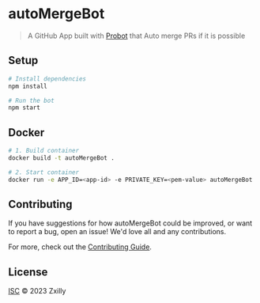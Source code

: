 # autoMergeBot

> A GitHub App built with [Probot](https://github.com/probot/probot) that Auto merge PRs if it is possible

## Setup

```sh
# Install dependencies
npm install

# Run the bot
npm start
```

## Docker

```sh
# 1. Build container
docker build -t autoMergeBot .

# 2. Start container
docker run -e APP_ID=<app-id> -e PRIVATE_KEY=<pem-value> autoMergeBot
```

## Contributing

If you have suggestions for how autoMergeBot could be improved, or want to report a bug, open an issue! We'd love all and any contributions.

For more, check out the [Contributing Guide](CONTRIBUTING.md).

## License

[ISC](LICENSE) © 2023 Zxilly
